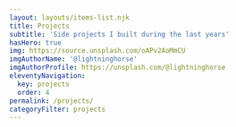 ```yaml
---
layout: layouts/items-list.njk
title: Projects
subtitle: 'Side projects I built during the last years'
hasHero: true
img: https://source.unsplash.com/oAPv2AoMmCU
imgAuthorName: '@lightninghorse'
imgAuthorProfile: https://unsplash.com/@lightninghorse
eleventyNavigation:
  key: projects
  order: 4
permalink: /projects/
categoryFilter: projects
---
```

